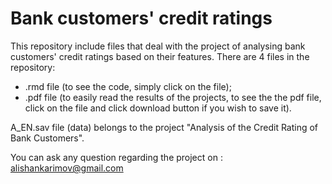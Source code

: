 # Bank customers' credit ratings

This repository include files that deal with the project of analysing bank customers' credit ratings based on their features. There are 4 files in the repository:
- .rmd file (to see the code, simply click on the file);
- .pdf file (to easily read the results of the projects, to see the the pdf file, click on the file and click download button if you wish to save it). 

A_EN.sav file (data) belongs to the project "Analysis of the Credit Rating of Bank Customers". 

You can ask any question regarding the project on : alishankarimov@gmail.com
